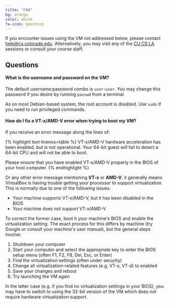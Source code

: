 ```yaml
---
title: "FAQ"
bg: orange
color: white
fa-icon: question
---
```


If you encounter issues using the VM not addressed below, please
contact
[help@cs.colorado.edu](mailto:help@cs.colorado.edu). Alternatively, you
may visit any of the [CU CS
LA](https://foundation.cs.colorado.edu/la/) sessions or consult your
course staff.

## Questions

#### What is the username and password on the VM?

The default username:password combo is `user:user`. You may change
this password if you desire by running `passwd` from a terminal.

As on most Debian-based system, the root account is disabled. Use
`sudo` if you need to run privileged commands. 

#### How do I fix a VT-x/AMD-V error when trying to boot my VM?

If you receive an error message along the lines of:

{% highlight text linenos=table %}
VT-x/AMD-V hardware acceleration has been enabled, but is not
operational. Your 64-bit guest will fail to detect a 64-bit CPU and
will not be able to boot.

Please ensure that you have enabled VT-x/AMD-V properly in the BIOS of
your host computer.
{% endhighlight %}

Or any other error message mentioning **VT-x** or **AMD-V**, it
generally means VirtualBox is having trouble getting your processor to
support virtualization. This is normally due to one of the following
issues:

- Your machine supports VT-x/AMD-V, but it has been disabled in the
  BIOS
- Your machine does not support VT-x/AMD-V

To correct the former case, boot it your machine's BIOS and enable the
virtualization setting. The exact process for this differs by machine
(try Google or consult your machine's user manual), but the general
steps involve:

1. Shutdown your computer
2. Start your computer and select the appropriate key to enter the BIOS
setup menu (often F1, F2, F8, Del, Esc, or Enter)
3. Find the virtualization settings (often under security)
4. Change all virtualization-related features (e.g. VT-x, VT-d) to enabled
5. Save your changes and reboot
6. Try launching the VM again

In the latter case (e.g. if you find no virtualization settings in your
BIOS), you may have to switch to using the 32-bit version of the VM
which does not require hardware virtualization support.
